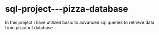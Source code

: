 # sql-project---pizza-database
In this project i have utilized basic to advanced sql queries to retrieve data from pizzahut database
